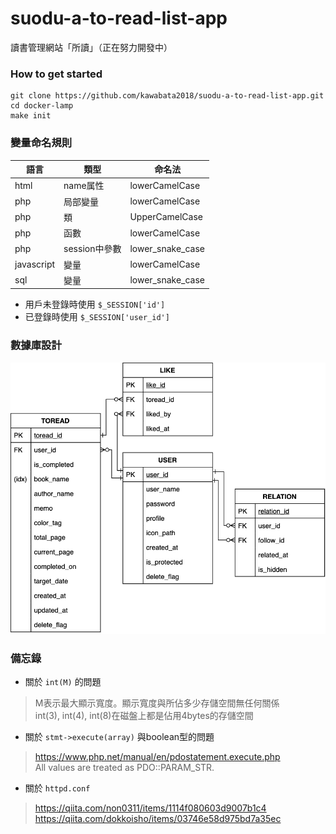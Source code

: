 # suodu-a-to-read-list-app
讀書管理網站「所讀」（正在努力開發中）

### How to get started
```
git clone https://github.com/kawabata2018/suodu-a-to-read-list-app.git
cd docker-lamp
make init
```

### 變量命名規則
| 語言 | 類型 | 命名法 |
|---|---|---|
| html | name属性 | lowerCamelCase |
| php | 局部變量 | lowerCamelCase |
| php | 類 | UpperCamelCase |
| php | 函數 | lowerCamelCase |
| php | session中參數 | lower_snake_case |
| javascript | 變量 | lowerCamelCase |
| sql | 變量 | lower_snake_case |

- 用戶未登錄時使用 `$_SESSION['id']`
- 已登錄時使用 `$_SESSION['user_id']`

### 數據庫設計
![ER図](draft/ERDiagram_ver2.png)

### 備忘錄
- 關於 `int(M)` 的問題
> M表示最大顯示寬度。顯示寬度與所佔多少存儲空間無任何關係  
> int(3), int(4), int(8)在磁盤上都是佔用4bytes的存儲空間 

- 關於 `stmt->execute(array)` 與boolean型的問題
> https://www.php.net/manual/en/pdostatement.execute.php  
> All values are treated as PDO::PARAM_STR.  

- 關於 `httpd.conf`
> https://qiita.com/non0311/items/1114f080603d9007b1c4  
> https://qiita.com/dokkoisho/items/03746e58d975bd7a35ec  
